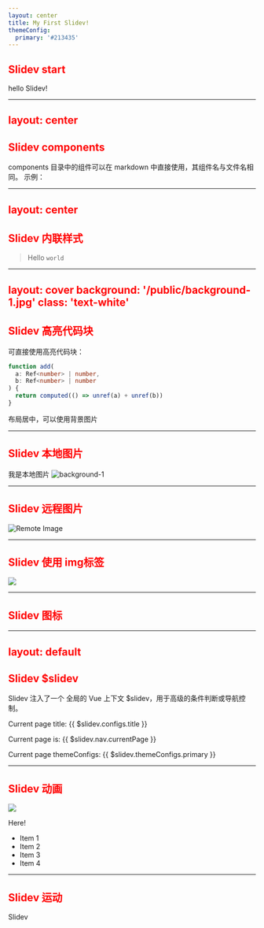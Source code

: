 ```yaml
---
layout: center
title: My First Slidev!
themeConfig:
  primary: '#213435'
---
```


<style>
h2 {
  color: red
}
</style>

## Slidev start

hello Slidev!

---
layout: center
---

## Slidev components
components 目录中的组件可以在 markdown 中直接使用，其组件名与文件名相同。
示例：

<div>
  <Counter :count="10" m="t-4" />
</div>

---
layout: center
---

<style>
blockquote {
  code {
    @apply text-teal-500 dark:text-teal-400;
  }
}
</style>
## Slidev 内联样式
> Hello `world`

---
layout: cover
background: '/public/background-1.jpg'
class: 'text-white'
---

## Slidev 高亮代码块

可直接使用高亮代码块：
```ts {2-3|5|all}
function add(
  a: Ref<number> | number,
  b: Ref<number> | number
) {
  return computed(() => unref(a) + unref(b))
}
```

布局居中，可以使用背景图片

---

## Slidev 本地图片
我是本地图片
![background-1](/public/background-1.jpg)

---


## Slidev 远程图片
![Remote Image](https://sli.dev/favicon.png)

---

## Slidev 使用 img标签
<img src="/public/background-1.jpg" />

---

## Slidev 图标
<uim-rocket />
<uim-rocket class="text-3xl text-red-400 mx-2" />
<uim-rocket class="text-3xl text-orange-400 animate-ping" />

---
layout: default
---

## Slidev $slidev

Slidev 注入了一个 全局的 Vue 上下文 $slidev，用于高级的条件判断或导航控制。

Current page title: {{ $slidev.configs.title }}

Current page is: {{ $slidev.nav.currentPage }}

Current page themeConfigs: {{ $slidev.themeConfigs.primary }}

<div>
  <Foo />
</div>

---

## Slidev 动画
<img
  v-click
  class="absolute -bottom-9 -left-7 w-80"
  src="https://sli.dev/assets/arrow-bottom-left.svg"
/>
<p v-after class="absolute bottom-23 left-45 transform -rotate-10">Here!</p>

<v-clicks>

- Item 1
- Item 2
- Item 3
- Item 4

</v-clicks>

---

## Slidev 运动

<div
  v-if="$slidev.nav.currentPage === 11"
  v-motion
  :initial="{ x: -100 }"
  :enter="{ x: 200 }">
  Slidev
</div>